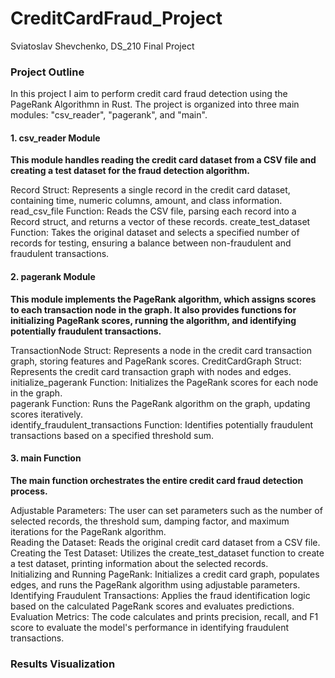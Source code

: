 # CreditCardFraud_Project
Sviatoslav Shevchenko, DS_210 Final Project


### Project Outline
In this project I aim to perform credit card fraud detection using the PageRank Algorithmn in Rust. The project is organized into three main modules: "csv_reader", "pagerank", and "main". 

#### 1. csv_reader Module
**This module handles reading the credit card dataset from a CSV file and creating a test dataset for the fraud detection algorithm.**

Record Struct: Represents a single record in the credit card dataset, containing time, numeric columns, amount, and class information.
read_csv_file Function: Reads the CSV file, parsing each record into a Record struct, and returns a vector of these records.
create_test_dataset Function: Takes the original dataset and selects a specified number of records for testing, ensuring a balance between non-fraudulent and fraudulent transactions.

#### 2. pagerank Module
**This module implements the PageRank algorithm, which assigns scores to each transaction node in the graph. It also provides functions for initializing PageRank scores, running the algorithm, and identifying potentially fraudulent transactions.**

TransactionNode Struct: Represents a node in the credit card transaction graph, storing features and PageRank scores.
CreditCardGraph Struct: Represents the credit card transaction graph with nodes and edges.
initialize_pagerank Function: Initializes the PageRank scores for each node in the graph.      
pagerank Function: Runs the PageRank algorithm on the graph, updating scores iteratively.        
identify_fraudulent_transactions Function: Identifies potentially fraudulent transactions based on a specified threshold sum.

#### 3. main Function
**The main function orchestrates the entire credit card fraud detection process.**

Adjustable Parameters: The user can set parameters such as the number of selected records, the threshold sum, damping factor, and maximum iterations for the PageRank algorithm.      
Reading the Dataset: Reads the original credit card dataset from a CSV file.        
Creating the Test Dataset: Utilizes the create_test_dataset function to create a test dataset, printing information about the selected records.      
Initializing and Running PageRank: Initializes a credit card graph, populates edges, and runs the PageRank algorithm using adjustable parameters.        
Identifying Fraudulent Transactions: Applies the fraud identification logic based on the calculated PageRank scores and evaluates predictions.   
Evaluation Metrics: The code calculates and prints precision, recall, and F1 score to evaluate the model's performance in identifying fraudulent transactions.

### Results Visualization




